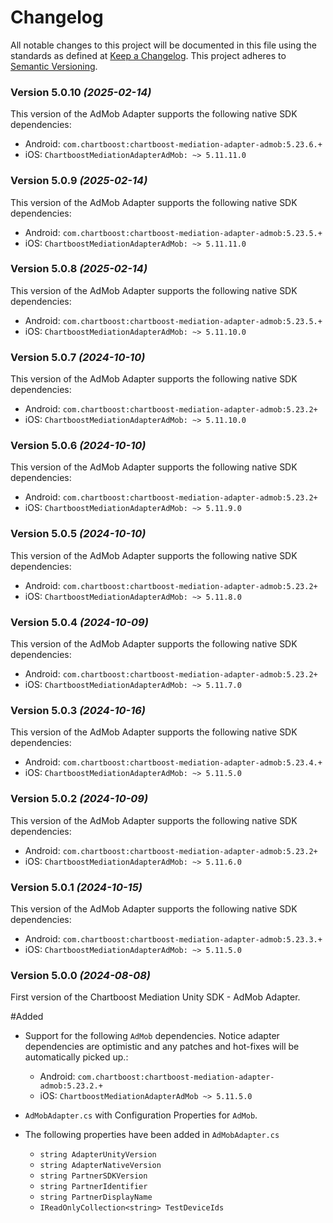 # Changelog
All notable changes to this project will be documented in this file using the standards as defined at [Keep a Changelog](https://keepachangelog.com/en/1.0.0/). This project adheres to [Semantic Versioning](https://semver.org/spec/v2.0.0).

### Version 5.0.10 *(2025-02-14)*
This version of the AdMob Adapter supports the following native SDK dependencies:
  * Android: `com.chartboost:chartboost-mediation-adapter-admob:5.23.6.+`
  * iOS: `ChartboostMediationAdapterAdMob: ~> 5.11.11.0`

### Version 5.0.9 *(2025-02-14)*
This version of the AdMob Adapter supports the following native SDK dependencies:
  * Android: `com.chartboost:chartboost-mediation-adapter-admob:5.23.5.+`
  * iOS: `ChartboostMediationAdapterAdMob: ~> 5.11.11.0`

### Version 5.0.8 *(2025-02-14)*
This version of the AdMob Adapter supports the following native SDK dependencies:
  * Android: `com.chartboost:chartboost-mediation-adapter-admob:5.23.5.+`
  * iOS: `ChartboostMediationAdapterAdMob: ~> 5.11.10.0`

### Version 5.0.7 *(2024-10-10)*
This version of the AdMob Adapter supports the following native SDK dependencies:
  * Android: `com.chartboost:chartboost-mediation-adapter-admob:5.23.2+`
  * iOS: `ChartboostMediationAdapterAdMob: ~> 5.11.10.0`

### Version 5.0.6 *(2024-10-10)*
This version of the AdMob Adapter supports the following native SDK dependencies:
  * Android: `com.chartboost:chartboost-mediation-adapter-admob:5.23.2+`
  * iOS: `ChartboostMediationAdapterAdMob: ~> 5.11.9.0`

### Version 5.0.5 *(2024-10-10)*
This version of the AdMob Adapter supports the following native SDK dependencies:
  * Android: `com.chartboost:chartboost-mediation-adapter-admob:5.23.2+`
  * iOS: `ChartboostMediationAdapterAdMob: ~> 5.11.8.0`

### Version 5.0.4 *(2024-10-09)*
This version of the AdMob Adapter supports the following native SDK dependencies:
  * Android: `com.chartboost:chartboost-mediation-adapter-admob:5.23.2+`
  * iOS: `ChartboostMediationAdapterAdMob: ~> 5.11.7.0`

### Version 5.0.3 *(2024-10-16)*
This version of the AdMob Adapter supports the following native SDK dependencies:
  * Android: `com.chartboost:chartboost-mediation-adapter-admob:5.23.4.+`
  * iOS: `ChartboostMediationAdapterAdMob: ~> 5.11.5.0`

### Version 5.0.2 *(2024-10-09)*
This version of the AdMob Adapter supports the following native SDK dependencies:
  * Android: `com.chartboost:chartboost-mediation-adapter-admob:5.23.2+`
  * iOS: `ChartboostMediationAdapterAdMob: ~> 5.11.6.0`

### Version 5.0.1 *(2024-10-15)*
This version of the AdMob Adapter supports the following native SDK dependencies:
  * Android: `com.chartboost:chartboost-mediation-adapter-admob:5.23.3.+`
  * iOS: `ChartboostMediationAdapterAdMob: ~> 5.11.5.0`

### Version 5.0.0 *(2024-08-08)*

First version of the Chartboost Mediation Unity SDK - AdMob Adapter.

#Added 
- Support for the following `AdMob` dependencies. Notice adapter dependencies are optimistic and any patches and hot-fixes will be automatically picked up.:
    * Android: `com.chartboost:chartboost-mediation-adapter-admob:5.23.2.+`
    * iOS: `ChartboostMediationAdapterAdMob ~> 5.11.5.0`
    
- `AdMobAdapter.cs` with Configuration Properties for `AdMob`.
- The following properties have been added in `AdMobAdapter.cs`
    * `string AdapterUnityVersion`
    * `string AdapterNativeVersion`
    * `string PartnerSDKVersion`
    * `string PartnerIdentifier`
    * `string PartnerDisplayName`
    * `IReadOnlyCollection<string> TestDeviceIds`